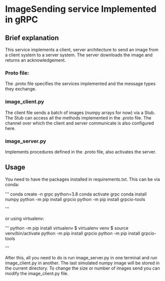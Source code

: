 # ImageSending service Implemented in gRPC
## Brief explanation

This service implements a client, server architecture to send an image from a client system to a server system. The server downloads the image and returns an acknowledgement. 
 
### Proto file:

The .proto file specifies the services implemented and the message types they exchange.

### image_client.py

The client file sends a batch of images (numpy arrays for now) via a Stub. The Stub can access all the methods implemented in the .proto file. The channel over which the client and server communicate is also configured here.

### image_server.py
Implements procedures defined in the .proto file, also activates the server.

## Usage

You need to have the packages installed in requirements.txt. This can be via conda:

'''
conda create -n grpc python=3.8
conda activate grpc
conda install numpy
python -m pip install grpcio
python -m pip install grpcio-tools

'''

or using virtualenv:

'''
python -m pip install virtualenv
$ virtualenv venv
$ source venv/bin/activate
python -m pip install grpcio
python -m pip install grpcio-tools

'''

After this, all you need to do is run image_server.py in one terminal and run image_client.py in another. The last simulated numpy image will be stored in the current directory. To change the size or number of images send you can modify the image_client.py file. 

